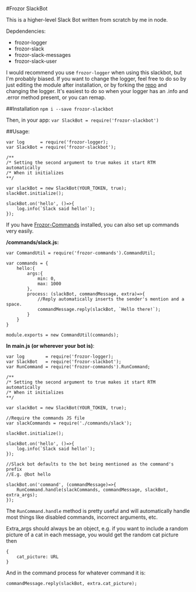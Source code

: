 #Frozor SlackBot

This is a higher-level Slack Bot written from scratch by me in node.

Depdendencies:
* frozor-logger
* frozor-slack
* frozor-slack-messages
* frozor-slack-user

I would recommend you use `frozor-logger` when using this slackbot, but I'm probably biased.
If you want to change the logger, feel free to do so by just editing the module after installation, or by forking the [repo](http://github.com/ArcticZeroo/Frozor-Slackbot) and changing the logger. It's easiest to do so when your logger has an .info and .error method present, or you can remap.

##Installation
`npm i --save frozor-slackbot`

Then, in your app:
`var SlackBot = require('frozor-slackbot')`

##Usage:
```
var log      = require('frozor-logger);
var SlackBot = require('frozor-slackbot');

/** 
/* Setting the second argument to true makes it start RTM automatically
/* When it initializes
**/

var slackBot = new SlackBot(YOUR_TOKEN, true);
slackBot.initialize();

slackBot.on('hello', ()=>{
    log.info(`Slack said hello!`);
});

```

If you have [Frozor-Commands](http://npmjs.com/package/frozor-commands) installed, you can also set up commands very easily.

**/commands/slack.js:**
```
var CommandUtil = require('frozor-commands').CommandUtil;

var commands = {
    hello:{
        args:{
            min: 0,
            max: 1000
        },
        process: (slackBot, commandMessage, extra)=>{
            //Reply automatically inserts the sender's mention and a space.
            commandMessage.reply(slackBot, `Hello there!`);
        }
    }
}

module.exports = new CommandUtil(commands);
```

**In main.js (or wherever your bot is)**:
```
var log        = require('frozor-logger);
var SlackBot   = require('frozor-slackbot');
var RunCommand = require('frozor-commands').RunCommand;

/** 
/* Setting the second argument to true makes it start RTM automatically
/* When it initializes
**/

var slackBot = new SlackBot(YOUR_TOKEN, true);

//Require the commands JS file
var slackCommands = require('./commands/slack');

slackBot.initialize();

slackBot.on('hello', ()=>{
    log.info(`Slack said hello!`);
});

//Slack bot defaults to the bot being mentioned as the command's prefix
//E.g. @bot hello

slackBot.on('command', (commandMessage)=>{
    RunCommand.handle(slackCommands, commandMessage, slackBot, extra_args);
});

```
The `RunCommand.handle` method is pretty useful and will automatically handle most things like disabled commands, incorrect arguments, etc. 

Extra_args should always be an object, e.g. if you want to include a random picture of a cat in each message, you would get the random cat picture then
```
{
    cat_picture: URL
}
```

And in the command process for whatever command it is:

```
commandMessage.reply(slackBot, extra.cat_picture);
```